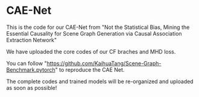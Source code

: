 # CAE-Net

This is the code for our CAE-Net from "Not the Statistical Bias, Mining the Essential Causality for Scene Graph Generation via Causal Association Extraction Network"

We have uploaded the core codes of our CF braches and MHD loss. 

You can follow "https://github.com/KaihuaTang/Scene-Graph-Benchmark.pytorch" to reproduce the CAE Net.

The complete codes and trained models will be re-organized and uploaded as soon as possible!
